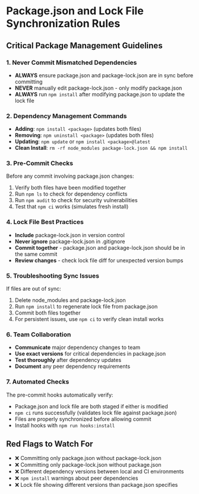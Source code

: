 # Package.json and Lock File Synchronization Rules

## Critical Package Management Guidelines

### 1. Never Commit Mismatched Dependencies
- **ALWAYS** ensure package.json and package-lock.json are in sync before committing
- **NEVER** manually edit package-lock.json - only modify package.json
- **ALWAYS** run `npm install` after modifying package.json to update the lock file

### 2. Dependency Management Commands
- **Adding**: `npm install <package>` (updates both files)
- **Removing**: `npm uninstall <package>` (updates both files)
- **Updating**: `npm update` or `npm install <package>@latest`
- **Clean Install**: `rm -rf node_modules package-lock.json && npm install`

### 3. Pre-Commit Checks
Before any commit involving package.json changes:
1. Verify both files have been modified together
2. Run `npm ls` to check for dependency conflicts
3. Run `npm audit` to check for security vulnerabilities
4. Test that `npm ci` works (simulates fresh install)

### 4. Lock File Best Practices
- **Include** package-lock.json in version control
- **Never ignore** package-lock.json in .gitignore
- **Commit together** - package.json and package-lock.json should be in the same commit
- **Review changes** - check lock file diff for unexpected version bumps

### 5. Troubleshooting Sync Issues
If files are out of sync:
1. Delete node_modules and package-lock.json
2. Run `npm install` to regenerate lock file from package.json
3. Commit both files together
4. For persistent issues, use `npm ci` to verify clean install works

### 6. Team Collaboration
- **Communicate** major dependency changes to team
- **Use exact versions** for critical dependencies in package.json
- **Test thoroughly** after dependency updates
- **Document** any peer dependency requirements

### 7. Automated Checks
The pre-commit hooks automatically verify:
- Package.json and lock file are both staged if either is modified
- `npm ci` runs successfully (validates lock file against package.json)
- Files are properly synchronized before allowing commit
- Install hooks with `npm run hooks:install`

## Red Flags to Watch For
- ❌ Committing only package.json without package-lock.json
- ❌ Committing only package-lock.json without package.json
- ❌ Different dependency versions between local and CI environments
- ❌ `npm install` warnings about peer dependencies
- ❌ Lock file showing different versions than package.json specifies